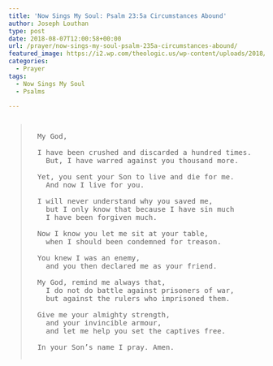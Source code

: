 ```yaml
---
title: 'Now Sings My Soul: Psalm 23:5a Circumstances Abound'
author: Joseph Louthan
type: post
date: 2018-08-07T12:00:58+00:00
url: /prayer/now-sings-my-soul-psalm-235a-circumstances-abound/
featured_image: https://i2.wp.com/theologic.us/wp-content/uploads/2018/07/image.png?resize=550%2C367
categories:
  - Prayer
tags:
  - Now Sings My Soul
  - Psalms

---
```

<pre><blockquote>
  My God,
  
  I have been crushed and discarded a hundred times.
  	But, I have warred against you thousand more.
  
  Yet, you sent your Son to live and die for me.
  	And now I live for you.
  
  I will never understand why you saved me,
  	but I only know that because I have sin much
  	I have been forgiven much.
  
  Now I know you let me sit at your table,
  	when I should been condemned for treason.
  
  You knew I was an enemy,
  	and you then declared me as your friend.
  
  My God, remind me always that,
  	I do not do battle against prisoners of war,
  	but against the rulers who imprisoned them.
  
  Give me your almighty strength,
  	and your invincible armour,
  	and let me help you set the captives free.
  
  In your Son’s name I pray. Amen. 
  
</blockquote></pre>